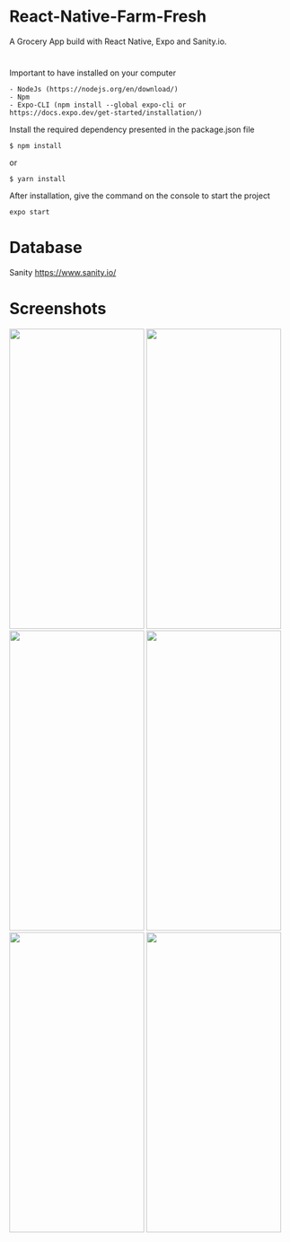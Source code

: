 # React-Native-Farm-Fresh
A Grocery App build with React Native, Expo and Sanity.io.
#
Important to have installed on your computer
```
- NodeJs (https://nodejs.org/en/download/)
- Npm
- Expo-CLI (npm install --global expo-cli or https://docs.expo.dev/get-started/installation/)
```
Install the required dependency presented in the package.json file
```
$ npm install
```
or
```
$ yarn install
```
After installation, give the command on the console to start the project
```
expo start
```
# Database
Sanity https://www.sanity.io/

# Screenshots
<img src="https://user-images.githubusercontent.com/120464714/208268451-ecb80043-65d3-446d-8e6c-ef708a7ee385.png" data-canonical-src="https://user-images.githubusercontent.com/120464714/208268451-ecb80043-65d3-446d-8e6c-ef708a7ee385.png" width="240" height="535" /> <img src="https://user-images.githubusercontent.com/120464714/208268487-26b5f4a0-6a33-4c5e-ba85-c1f6f2d6e351.png" data-canonical-src="https://user-images.githubusercontent.com/120464714/208268487-26b5f4a0-6a33-4c5e-ba85-c1f6f2d6e351.png" width="240" height="535" />
<img src="https://user-images.githubusercontent.com/120464714/208268504-c1c03cf7-3724-48e2-b1cc-f71fd81cf949.png" data-canonical-src="https://user-images.githubusercontent.com/120464714/208268504-c1c03cf7-3724-48e2-b1cc-f71fd81cf949.png" width="240" height="535" /> 
<img src="https://user-images.githubusercontent.com/120464714/208268581-1b9f9103-5d7d-4a12-a4ad-0c6e99af0bbb.png" data-canonical-src="https://user-images.githubusercontent.com/120464714/208268581-1b9f9103-5d7d-4a12-a4ad-0c6e99af0bbb.png" width="240" height="535" /> <img src="https://user-images.githubusercontent.com/120464714/208268602-1a7b056b-560b-489b-b58c-5755e3818273.png" data-canonical-src="https://user-images.githubusercontent.com/120464714/208268602-1a7b056b-560b-489b-b58c-5755e3818273.png" width="240" height="535" />
<img src="https://user-images.githubusercontent.com/120464714/208268623-f1c0c4ce-b807-4252-ac48-2c9d7372fb17.png" data-canonical-src="https://user-images.githubusercontent.com/120464714/208268623-f1c0c4ce-b807-4252-ac48-2c9d7372fb17.png" width="240" height="535" /> 
